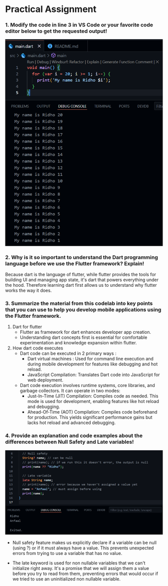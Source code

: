 # Practical Assignment

### 1. Modify the code in line 3 in VS Code or your favorite code editor below to get the requested output!
![question1](img/Main.png)

### 2. Why is it so important to understand the Dart programming language before we use the Flutter framework? Explain!
Because dart is the language of flutter, while flutter provides the tools for building UI and managing app state, it's dart that powers everything under the hood. Therefore learning dart first allows us to understand why flutter works the way it does.

### 3. Summarize the material from this codelab into key points that you can use to help you develop mobile applications using the Flutter framework.
1. Dart for flutter
    - Flutter as framework for dart enhances developer app creation.
    - Understanding dart concepts first is essential for comfortable experimentation and knowledge expansion within flutter.
2.  How dart code executes
    - Dart code can be executed in 2 primary ways :
        - Dart virtual machines : Used for command line execution and during mobile development for features like debugging and hot reload.
        - JavaScript Compilation: Translates Dart code into JavaScript for web deployment.
    - Dart code execution involves runtime systems, core libraries, and garbage collectors. It can operate in two modes:
        - Just-In-Time (JIT) Compilation: Compiles code as needed. This mode is used for development, enabling features like hot reload and debugging.
        - Ahead-Of-Time (AOT) Compilation: Compiles code beforehand for production. This yields significant performance gains but lacks hot reload and advanced debugging.

### 4. Provide an explanation and code examples about the differences between Null Safety and Late variables!
![question4](img/q4.png)
- Null safety feature makes us explicitly declare if a variable can be null (using ?) or if it must always have a value. This prevents unexpected errors from trying to use a variable that has no value.

- The late keyword is used for non nullable variables that we can't initialize right away. It's a promise that we will assign them a value before you try to read from them, preventing errors that would occur if we tried to use an uninitialized non nullable variable.